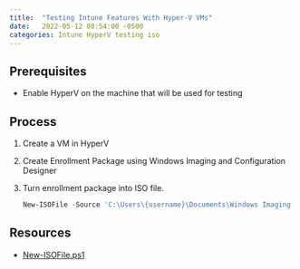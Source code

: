 ```yaml
---
title:  "Testing Intune Features With Hyper-V VMs"
date:   2022-05-12 08:54:00 -0500
categories: Intune HyperV testing iso
---
```


## Prerequisites

- Enable HyperV on the machine that will be used for testing

## Process

1. Create a VM in HyperV
2. Create Enrollment Package using Windows Imaging and Configuration Designer
3. Turn enrollment package into ISO file.

    ```powershell
    New-ISOFile -Source 'C:\Users\{username}\Documents\Windows Imaging and Configuration Designer (WICD)\Enrollment' -DestinationISO C:\Temp\Enrollment.iso -Title 'BulkEnrollment'
    ```

## Resources

- [New-ISOFile.ps1](https://github.com/TheDotSource/New-ISOFile/blob/main/New-ISOFile.ps1)
